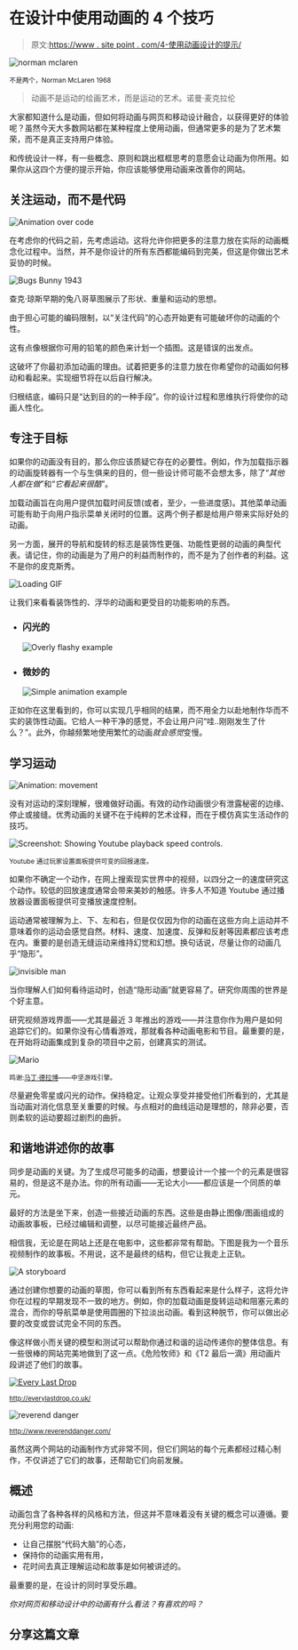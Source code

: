# 在设计中使用动画的 4 个技巧

> 原文:[https://www . site point . com/4-使用动画设计的提示/](https://www.sitepoint.com/4-tips-for-using-animation-in-design/)

![norman mclaren ](../Images/5f20b74dba01fa5deb85825ba7f1602e.png)

<small>不是两个，Norman McLaren 1968</small>

> 动画不是运动的绘画艺术，而是运动的艺术。诺曼·麦克拉伦

大家都知道什么是动画，但如何将动画与网页和移动设计融合，以获得更好的体验呢？虽然今天大多数网站都在某种程度上使用动画，但通常更多的是为了艺术繁荣，而不是真正支持用户体验。

和传统设计一样，有一些概念、原则和跳出框框思考的意愿会让动画为你所用。如果你从这四个方便的提示开始，你应该能够使用动画来改善你的网站。

## 关注运动，而不是代码

![Animation over code](../Images/fc8069016de26f5d16f78484bfa44858.png)

在考虑你的代码之前，先考虑运动。这将允许你把更多的注意力放在实际的动画概念化过程中。当然，并不是你设计的所有东西都能编码到完美，但这是你做出艺术妥协的时候。

![Bugs Bunny 1943](../Images/346ec0798c94f64d9162a49bb0ad7fde.png)

查克·琼斯早期的兔八哥草图展示了形状、重量和运动的思想。

由于担心可能的编码限制，以“关注代码”的心态开始更有可能破坏你的动画的个性。

这有点像根据你可用的铅笔的颜色来计划一个插图。这是错误的出发点。

这破坏了你最初添加动画的理由。试着把更多的注意力放在你希望你的动画如何移动和看起来。实现细节将在以后自行解决。

归根结底，编码只是“达到目的的一种手段”。你的设计过程和思维执行将使你的动画人性化。

## 专注于目标

如果你的动画没有目的，那么你应该质疑它存在的必要性。例如，作为加载指示器的动画旋转器有一个与生俱来的目的，但一些设计师可能不会想太多，除了“*其他人都在做*”和“*它看起来很酷*”。

加载动画旨在向用户提供加载时间反馈(或者，至少，一些进度感)。其他菜单动画可能有助于向用户指示菜单关闭时的位置。这两个例子都是给用户带来实际好处的动画。

另一方面，展开的导航和旋转的标志是装饰性更强、功能性更弱的动画的典型代表。请记住，你的动画是为了用户的利益而制作的，而不是为了创作者的利益。这不是你的皮克斯秀。

![Loading GIF](../Images/ec3dadb7a8b2abe274cc051c00f18557.png)

让我们来看看装饰性的、浮华的动画和更受目的功能影响的东西。

*   ### 闪光的

    ![Overly flashy example](../Images/38615c24667c747eb1879ff2f76066c2.png)

*   ### 微妙的

    ![Simple animation example](../Images/0d8ae37478fb589c57a5d43848e41837.png)

正如你在这里看到的，你可以实现几乎相同的结果，而不用全力以赴地制作华而不实的装饰性动画。它给人一种干净的感觉，不会让用户问“哇..刚刚发生了什么？”。此外，你越频繁地使用繁忙的动画*就会感觉*变慢。

## 学习运动

![Animation: movement](../Images/737c2474fe2ae7d26e260dab107050ac.png)

没有对运动的深刻理解，很难做好动画。有效的动作动画很少有泄露秘密的边缘、停止或接缝。优秀动画的关键不在于纯粹的艺术诠释，而在于模仿真实生活动作的技巧。

![Screenshot: Showing Youtube playback speed controls.](../Images/50979b4b71a8fc613cb1b23c1b2a317d.png)

<small>Youtube 通过玩家设置面板提供可变的回报速度。</small>

如果你不确定一个动作，在网上搜索现实世界中的视频，以四分之一的速度研究这个动作。较低的回放速度通常会带来美妙的触感。许多人不知道 Youtube 通过播放器设置面板提供可变播放速度控制。

运动通常被理解为上、下、左和右，但是仅仅因为你的动画在这些方向上运动并不意味着你的运动会感觉自然。材料、速度、加速度、反弹和反射等因素都应该考虑在内。重要的是创造无缝运动来维持幻觉和幻想。换句话说，尽量让你的动画几乎“隐形”。

![invisible man](../Images/02f6975826998c6cb121a6a34c2a84cb.png)

当你理解人们如何看待运动时，创造“隐形动画”就更容易了。研究你周围的世界是个好主意。

研究视频游戏界面——尤其是最近 3 年推出的游戏——并注意你作为用户是如何追踪它们的。如果你没有心情看游戏，那就看各种动画电影和节目。最重要的是，在开始将动画集成到复杂的项目中之前，创建真实的测试。

![Mario](../Images/3f2ab5d384a42a1d8bef66a204f2e11e.png)

<small>鸣谢:[马丁·德拉博](http://martindrapeau.github.io/backbone-game-engine/)——中坚游戏引擎。</small>

尽量避免零星或闪光的动作。保持稳定。让观众享受并接受他们所看到的，尤其是当动画对消化信息至关重要的时候。与点相对的曲线运动是理想的，除非必要，否则柔软的运动要超过剧烈的曲折。

## 和谐地讲述你的故事

同步是动画的关键。为了生成尽可能多的动画，想要设计一个接一个的元素是很容易的，但是这不是办法。你的所有动画——无论大小——都应该是一个同质的单元。

最好的方法是坐下来，创造一些接近动画的东西。这些是由静止图像/图画组成的动画故事板，已经过编辑和调整，以尽可能接近最终产品。

相信我，无论是在网站上还是在电影中，这些都非常有帮助。下图是我为一个音乐视频制作的故事板。不用说，这不是最终的结构，但它让我走上正轨。

![A storyboard](../Images/214d7c6483eaf6726fa329873d10c3da.png)

通过创建你想要的动画的草图，你可以看到所有东西看起来是什么样子，这将允许你在过程的早期发现不一致的地方。例如，你的加载动画是旋转运动和阻塞元素的混合，而你的导航菜单是使用圆圈的下拉淡出动画。看到这种脱节，你可以做出必要的改变或尝试完全不同的东西。

像这样做小而关键的模型和测试可以帮助你通过和谐的运动传递你的整体信息。有一些很棒的网站完美地做到了这一点。《危险牧师》和《T2 最后一滴》用动画片段讲述了他们的故事。

[![Every Last Drop](../Images/344fee9479d1baa74adab0b294f2fa00.png)](http://everylastdrop.co.uk/)

<small>http://everylastdrop.co.uk/</small>

![reverend danger](../Images/53bf0c447fb0b7939175a0b19d82efc2.png)

<small>http://www.reverenddanger.com/</small>

虽然这两个网站的动画制作方式非常不同，但它们网站的每个元素都经过精心制作，不仅讲述了它们的故事，还帮助它们向前发展。

## 概述

动画包含了各种各样的风格和方法，但这并不意味着没有关键的概念可以遵循。要充分利用您的动画:

*   让自己摆脱“代码大脑”的心态，
*   保持你的动画实用有用，
*   花时间去真正理解运动和故事是如何被讲述的。

最重要的是，在设计的同时享受乐趣。

*你对网页和移动设计中的动画有什么看法？有喜欢的吗？*

## 分享这篇文章